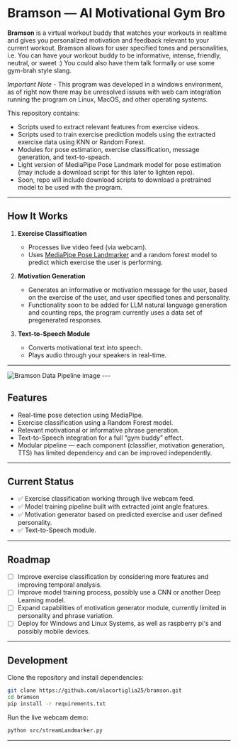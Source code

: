 # Bramson — AI Motivational Gym Bro

**Bramson** is a virtual workout buddy that watches your workouts in realtime and gives you personalized motivation and feedback relevant to your current workout.
Bramson allows for user specified tones and personalities, i.e. You can have your workout buddy to be informative, intense, friendly, neutral, or sweet :) You could also have them talk formally or use some gym-brah style slang.

*Important Note* - This program was developed in a windows environment, as of right now there may be unresolved issues with web cam integration running the program on Linux, MacOS, and other operating systems. 

This repository contains:
   - Scripts used to extract relevant features from exercise videos.
   - Scripts used to train exercise prediction models using the extracted exercise data using KNN or Random Forest.
   - Modules for pose estimation, exercise classification, message generation, and text-to-speach.
   - Light version of MediaPipe Pose Landmark model for pose estimation (may include a download script for this later to lighten repo).
   - Soon, repo will include download scripts to download a pretrained model to be used with the program.
---

## How It Works  
1. **Exercise Classification**  
   - Processes live video feed (via webcam).  
   - Uses [MediaPipe Pose Landmarker](https://ai.google.dev/edge/mediapipe/solutions/vision/pose_landmarker) and a random forest model to predict which exercise the user is performing.

2. **Motivation Generation**
   - Generates an informative or motivation message for the user, based on the exercise of the user, and user specified tones and personality.
   - Functionality soon to be added for LLM natural language generation and counting reps, the program currently uses a data set of pregenerated responses.

3. **Text-to-Speech Module**  
   - Converts motivational text into speech.  
   - Plays audio through your speakers in real-time.  

--- 
<picture>
  <!-- Dark mode image -->
  <source media="(prefers-color-scheme: dark)" srcset="./assets/dark-data-flow-image.png">
  <!-- Light mode image -->
  <source media="(prefers-color-scheme: light)" srcset="./assets/light-data-flow-image.png">
  <!-- Fallback image (if neither matches) -->
  <img alt="Bramson Data Pipeline image" src="dark-data-flow-image.png">
</picture>
---

## Features  

- Real-time pose detection using MediaPipe.  
- Exercise classification using a Random Forest model.  
- Relevant motivational or informative phrase generation.  
- Text-to-Speech integration for a full “gym buddy” effect.  
- Modular pipeline — each component (classifier, motivation generation, TTS) has limited dependency and can be improved independently.  

---

## Current Status  

- ✅ Exercise classification working through live webcam feed.  
- ✅ Model training pipeline built with extracted joint angle features.  
- ✅ Motivation generator based on predicted exercise and user defined personality.  
- ✅ Text-to-Speech module.  

---

## Roadmap  

- [ ] Improve exercise classification by considering more features and improving temporal analysis.
- [ ] Improve model training process, possibly use a CNN or another Deep Learning model. 
- [ ] Expand capabilities of motivation generator module, currently limited in personality and phrase variation. 
- [ ] Deploy for Windows and Linux Systems, as well as raspberry pi's and possibly mobile devices.

---

## Development  

Clone the repository and install dependencies:  

```bash
git clone https://github.com/nlacortiglia25/bramson.git
cd bramson
pip install -r requirements.txt
```

Run the live webcam demo:  

```bash
python src/streamLandmarker.py
```

---
